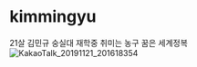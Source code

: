 # kimmingyu
21살 김민규 숭실대 재학중
취미는 농구 꿈은 세계정복
![KakaoTalk_20191121_201618354](https://user-images.githubusercontent.com/58466053/70107519-0e557180-168a-11ea-9671-0d828bdb3ea1.png)

